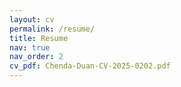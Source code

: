 ```yaml
---
layout: cv
permalink: /resume/
title: Resume
nav: true
nav_order: 2
cv_pdf: Chenda-Duan-CV-2025-0202.pdf
---
```

